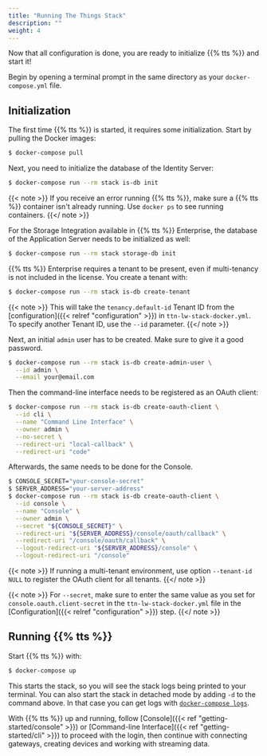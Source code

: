 ```yaml
---
title: "Running The Things Stack"
description: ""
weight: 4
---
```


Now that all configuration is done, you are ready to initialize {{% tts %}} and start it!

Begin by opening a terminal prompt in the same directory as your `docker-compose.yml` file.

## Initialization

The first time {{% tts %}} is started, it requires some initialization. Start by pulling the Docker images:

```bash
$ docker-compose pull
```

Next, you need to initialize the database of the Identity Server:

```bash
$ docker-compose run --rm stack is-db init
```

{{< note >}} If you receive an error running {{% tts %}}, make sure a {{% tts %}} container isn't already running. Use `docker ps` to see running containers. {{</ note >}}

For the Storage Integration available in {{% tts %}} Enterprise, the database of the Application Server needs to be initialized as well:

```bash
$ docker-compose run --rm stack storage-db init
```

{{% tts %}} Enterprise requires a tenant to be present, even if multi-tenancy is not included in the license. You create a tenant with:

```bash
$ docker-compose run --rm stack is-db create-tenant
```

{{< note >}} This will take the `tenancy.default-id` Tenant ID from the [configuration]({{< relref "configuration" >}}) in `ttn-lw-stack-docker.yml`. To specify another Tenant ID, use the `--id` parameter. {{</ note >}}

Next, an initial `admin` user has to be created. Make sure to give it a good password.

```bash
$ docker-compose run --rm stack is-db create-admin-user \
  --id admin \
  --email your@email.com
```

Then the command-line interface needs to be registered as an OAuth client:

```bash
$ docker-compose run --rm stack is-db create-oauth-client \
  --id cli \
  --name "Command Line Interface" \
  --owner admin \
  --no-secret \
  --redirect-uri "local-callback" \
  --redirect-uri "code"
```

Afterwards, the same needs to be done for the Console. 

```bash
$ CONSOLE_SECRET="your-console-secret"
$ SERVER_ADDRESS="your-server-address"
$ docker-compose run --rm stack is-db create-oauth-client \
  --id console \
  --name "Console" \
  --owner admin \
  --secret "${CONSOLE_SECRET}" \
  --redirect-uri "${SERVER_ADDRESS}/console/oauth/callback" \
  --redirect-uri "/console/oauth/callback" \
  --logout-redirect-uri "${SERVER_ADDRESS}/console" \
  --logout-redirect-uri "/console"
```

{{< note >}} If running a multi-tenant environment, use option `--tenant-id NULL` to register the OAuth client for all tenants. {{</ note >}}

{{< note >}} For `--secret`, make sure to enter the same value as you set for `console.oauth.client-secret` in the `ttn-lw-stack-docker.yml` file in the [Configuration]({{< relref "configuration" >}}) step. {{</ note >}}

## Running {{% tts %}}

Start {{% tts %}} with:

```bash
$ docker-compose up
```

This starts the stack, so you will see the stack logs being printed to your terminal. You can also start the stack in detached mode by adding `-d` to the command above. In that case you can get logs with [`docker-compose logs`](https://docs.docker.com/compose/reference/logs/).

With {{% tts %}} up and running, follow [Console]({{< ref "getting-started/console" >}}) or [Command-line Interface]({{< ref "getting-started/cli" >}}) to proceed with the login, then continue with connecting gateways, creating devices and working with streaming data.
